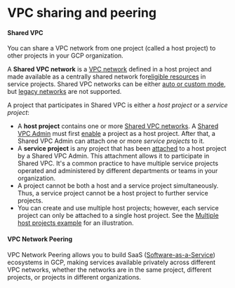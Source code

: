 # VPC sharing and peering

#### Shared VPC <a id="shared_vpc"></a>

You can share a VPC network from one project \(called a host project\) to other projects in your GCP organization. 

A **Shared VPC network** is a [VPC network](https://cloud.google.com/vpc/docs/vpc) defined in a host project and made available as a centrally shared network for[eligible resources](https://cloud.google.com/vpc/docs/shared-vpc#resources_that_can_be_attached_to_shared_vpc_networks_from_a_service_project) in service projects. Shared VPC networks can be either [auto or custom mode](https://cloud.google.com/vpc/docs/vpc#subnet-ranges), but [legacy networks](https://cloud.google.com/compute/docs/vpc/legacy) are not supported.

A project that participates in Shared VPC is either a _host project_ or a _service project_:

* A **host project** contains one or more [Shared VPC networks](https://cloud.google.com/vpc/docs/shared-vpc#shared_vpc_networks). A [Shared VPC Admin](https://cloud.google.com/vpc/docs/shared-vpc#iam_in_shared_vpc) must first [enable](https://cloud.google.com/vpc/docs/provisioning-shared-vpc#enable-shared-vpc-host) a project as a host project. After that, a Shared VPC Admin can attach one or more _service projects_ to it.
* A **service project** is any project that has been [attached](https://cloud.google.com/vpc/docs/provisioning-shared-vpc#create-shared) to a host project by a Shared VPC Admin. This attachment allows it to participate in Shared VPC. It's a common practice to have multiple service projects operated and administered by different departments or teams in your organization.
* A project cannot be both a host and a service project simultaneously. Thus, a service project cannot be a host project to further service projects.
* You can create and use multiple host projects; however, each service project can only be attached to a single host project. See the [Multiple host projects example](https://cloud.google.com/vpc/docs/shared-vpc#example_multiple_host_projects) for an illustration.

#### VPC Network Peering <a id="vpc_network_peering"></a>

VPC Network Peering allows you to build SaaS \([Software-as-a-Service](https://wikipedia.org/wiki/Software_as_a_service)\) ecosystems in GCP, making services available privately across different VPC networks, whether the networks are in the same project, different projects, or projects in different organizations.

